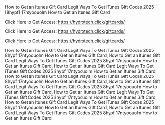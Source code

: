 How to Get an Itunes Gift Card Legit Ways To Get iTunes Gift Codes 2025 [8hypf] 17ntyoouolm How to Get an Itunes Gift Card

Click Here to Get Access: https://hydrotech.click/giftcards/

Click Here to Get Access: https://hydrotech.click/giftcards/

Click Here to Get Access: https://hydrotech.click/giftcards/

How to Get an Itunes Gift Card Legit Ways To Get iTunes Gift Codes 2025 8hypf 17ntyoouolm How to Get an Itunes Gift Card, How to Get an Itunes Gift Card Legit Ways To Get iTunes Gift Codes 2025 8hypf 17ntyoouolm How to Get an Itunes Gift Card, How to Get an Itunes Gift Card Legit Ways To Get iTunes Gift Codes 2025 8hypf 17ntyoouolm How to Get an Itunes Gift Card, How to Get an Itunes Gift Card Legit Ways To Get iTunes Gift Codes 2025 8hypf 17ntyoouolm How to Get an Itunes Gift Card, How to Get an Itunes Gift Card Legit Ways To Get iTunes Gift Codes 2025 8hypf 17ntyoouolm How to Get an Itunes Gift Card, How to Get an Itunes Gift Card Legit Ways To Get iTunes Gift Codes 2025 8hypf 17ntyoouolm How to Get an Itunes Gift Card, How to Get an Itunes Gift Card Legit Ways To Get iTunes Gift Codes 2025 8hypf 17ntyoouolm How to Get an Itunes Gift Card, How to Get an Itunes Gift Card Legit Ways To Get iTunes Gift Codes 2025 8hypf 17ntyoouolm How to Get an Itunes Gift Card
